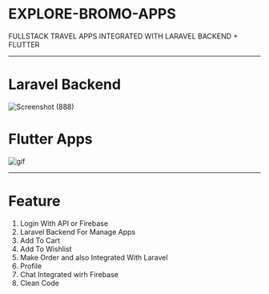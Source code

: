 # EXPLORE-BROMO-APPS
FULLSTACK TRAVEL APPS INTEGRATED WITH LARAVEL BACKEND + FLUTTER

---

# Laravel Backend
![Screenshot (888)](https://user-images.githubusercontent.com/75615789/147625868-0c5b4be1-737e-4870-9526-a8db64e0b63e.png)

# Flutter Apps
![gif](https://user-images.githubusercontent.com/75615789/147626704-eb213bfd-156c-409c-a123-2c2201db3c81.gif)

---
# Feature

1. Login With API or Firebase 
2. Laravel Backend For Manage Apps 
3. Add To Cart
4. Add To Wishlist
5. Make Order and also Integrated With Laravel 
6. Profile 
7. Chat Integrated wirh Firebase
8. Clean Code  
